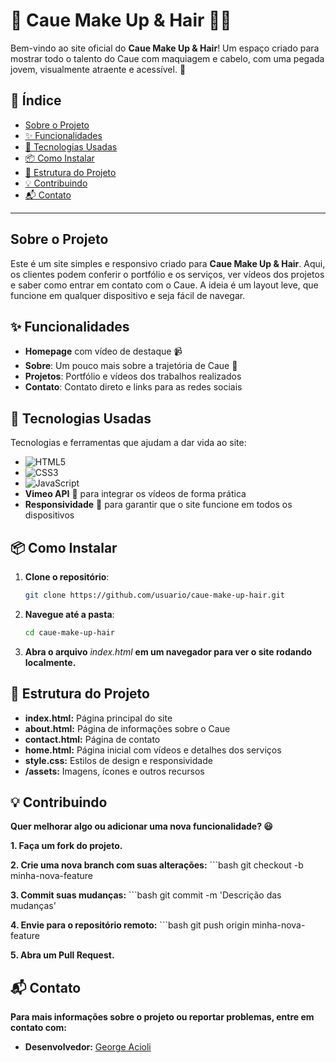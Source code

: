 # 🎨 Caue Make Up & Hair 💇‍♀️

Bem-vindo ao site oficial do **Caue Make Up & Hair**! Um espaço criado para mostrar todo o talento do Caue com maquiagem e cabelo, com uma pegada jovem, visualmente atraente e acessível. 🌟

## 📖 Índice
- [Sobre o Projeto](#sobre-o-projeto)
- [✨ Funcionalidades](#✨-funcionalidades)
- [🚀 Tecnologias Usadas](#🚀-tecnologias-usadas)
- [📦 Como Instalar](#📦-como-instalar)
- [📂 Estrutura do Projeto](#📂-estrutura-do-projeto)
- [💡 Contribuindo](#💡-contribuindo)
- [📬 Contato](#📬-contato)

---

## Sobre o Projeto
Este é um site simples e responsivo criado para **Caue Make Up & Hair**. Aqui, os clientes podem conferir o portfólio e os serviços, ver vídeos dos projetos e saber como entrar em contato com o Caue. A ideia é um layout leve, que funcione em qualquer dispositivo e seja fácil de navegar.

## ✨ Funcionalidades
- **Homepage** com vídeo de destaque 📹
- **Sobre**: Um pouco mais sobre a trajetória de Caue 🌠
- **Projetos**: Portfólio e vídeos dos trabalhos realizados
- **Contato**: Contato direto e links para as redes sociais

## 🚀 Tecnologias Usadas
Tecnologias e ferramentas que ajudam a dar vida ao site:

- ![HTML5](https://img.shields.io/badge/HTML5-E34F26?style=for-the-badge&logo=html5&logoColor=white)  
- ![CSS3](https://img.shields.io/badge/CSS3-1572B6?style=for-the-badge&logo=css3&logoColor=white)  
- ![JavaScript](https://img.shields.io/badge/JavaScript-F7DF1E?style=for-the-badge&logo=javascript&logoColor=black)
- **Vimeo API** 🎥 para integrar os vídeos de forma prática
- **Responsividade** 📱 para garantir que o site funcione em todos os dispositivos

## 📦 Como Instalar

1. **Clone o repositório**:
   ```bash
   git clone https://github.com/usuario/caue-make-up-hair.git
2. **Navegue até a pasta**:
    ```bash
    cd caue-make-up-hair
3. **Abra o arquivo** *index.html* **em um navegador para ver o site rodando localmente.**
## 📂 Estrutura do Projeto
- **index.html:** Página principal do site
- **about.html:** Página de informações sobre o Caue
- **contact.html:** Página de contato
- **home.html:** Página inicial com vídeos e detalhes dos serviços
- **style.css:** Estilos de design e responsividade
- **/assets:** Imagens, ícones e outros recursos
## 💡 Contribuindo
  **Quer melhorar algo ou adicionar uma nova funcionalidade? 😃**

**1. Faça um fork do projeto.**

**2. Crie uma nova branch com suas alterações:**
    ```bash
git checkout -b minha-nova-feature

**3. Commit suas mudanças:**
    ```bash
    git commit -m 'Descrição das mudanças'

**4. Envie para o repositório remoto:**
    ```bash
    git push origin minha-nova-feature

**5. Abra um Pull Request.**

## 📬 Contato
**Para mais informações sobre o projeto ou reportar problemas, entre em contato com:**
- **Desenvolvedor:**  [George Acioli](https://wa.me/+351912711107)

